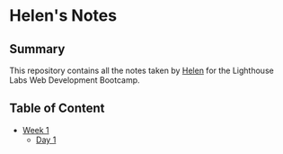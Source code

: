 # Helen's Notes
## Summary
This repository contains all the notes taken by [Helen](https://github.com/helenohyeah) for the Lighthouse Labs Web Development Bootcamp.

## Table of Content
* [Week 1](/Week_1)
    * [Day 1](/Week_1/Day_1)